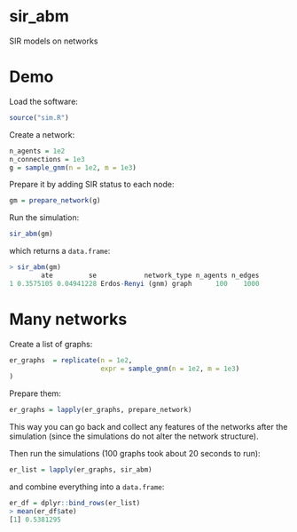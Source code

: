 # sir_abm
SIR models on networks

# Demo

Load the software: 

```R
source("sim.R")
```

Create a network:

```R
n_agents = 1e2
n_connections = 1e3
g = sample_gnm(n = 1e2, m = 1e3)
```

Prepare it by adding SIR status to each node: 

```R
gm = prepare_network(g)
```

Run the simulation: 

```R
sir_abm(gm)
```

which returns a `data.frame`:

```R
> sir_abm(gm)
        ate         se            network_type n_agents n_edges
1 0.3575105 0.04941228 Erdos-Renyi (gnm) graph      100    1000
```

# Many networks

Create a list of graphs: 

```R
er_graphs  = replicate(n = 1e2,
                       expr = sample_gnm(n = 1e2, m = 1e3)
)
```

Prepare them: 

```R
er_graphs = lapply(er_graphs, prepare_network)
```

This way you can go back and collect any features of the networks after the simulation (since the simulations do not alter the network structure). 

Then run the simulations (100 graphs took about 20 seconds to run): 

```R
er_list = lapply(er_graphs, sir_abm)
```

and combine everything into a `data.frame`:

```R
er_df = dplyr::bind_rows(er_list)
> mean(er_df$ate)
[1] 0.5381295
```







